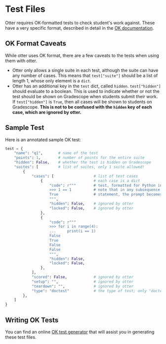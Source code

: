# Test Files

Otter requires OK-formatted tests to check student's work against. These have a very specific format, described in detail in the [OK documentation](https://okpy.github.io/documentation/client.html#ok-client-setup-ok-tests).

## OK Format Caveats

While otter uses OK format, there are a few caveats to the tests when using them with otter.

* Otter only allows a single suite in each test, although the suite can have any number of cases. This means that `test["suite"]` should be a list of length 1, whose only element is a `dict`.
* Otter has an additional key in the `test` dict, called `hidden`. `test["hidden"]` should evaluate to a boolean. This is used to indicate whether or not the test should be shown on Gradescope when students submit their work. If `test["hidden"]` is `True`, then all cases will be shown to students on Gradescope. **This is not to be confused with the `hidden` key of each case, which are ignored by otter.**

## Sample Test

Here is an annotated sample OK test:

```python
test = {
    "name": "q1",       # name of the test
    "points": 1,        # number of points for the entire suite
    "hidden": False,    # whether the test is hidden on Gradescope
    "suites": [         # list of suites, only 1 suite allowed!
        {
            "cases": [                  # list of test cases
                {                       # each case is a dict
                    "code": r"""        # test, formatted for Python interpreter
                    >>> 1 == 1          # note that in any subsequence line of a multiline
                    True                # statement, the prompt becomes ... (see below)
                    """,
                    "hidden": False,    # ignored by otter
                    "locked": False,    # ignored by otter
                }, 
                {
                    "code": r"""
                    >>> for i in range(4):
                    ... 	print(i == 1)
                    False
                    True
                    False
                    False
                    """,
                    "hidden": False,
                    "locked": False,
                }, 
            ],
            "scored": False,            # ignored by otter
            "setup": "",                # ignored by otter
            "teardown": "",             # ignored by otter
            "type": "doctest"           # the type of test; only "doctest" allowed
        },
    ]
}
```

## Writing OK Tests

You can find an online [OK test generator](https://oktests.herokuapp.com) that will assist you in generating these test files.
